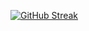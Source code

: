 <!--
### Hi there 👋

<a href="https://github.com/HeshanSudarshana/HeshanSudarshana">
  <img align="center" src="https://github-readme-stats.vercel.app/api?username=HeshanSudarshana&show_icons=true&line_height=27&count_private=true&title_color=067AC9&text_color=1d1f21&icon_color=2bbc8a&bg_color=ffffff" alt="Heshan's GitHub Stats" />
</a>
-->

[![GitHub Streak](https://github-readme-streak-stats.herokuapp.com/?user=HeshanSudarshana&theme=tokyonight_duo&exclude_days=Sat,Sun&card_width=1000&fire=fa6607)]()

<!--
**HeshanSudarshana/HeshanSudarshana** is a ✨ _special_ ✨ repository because its `README.md` (this file) appears on your GitHub profile.

Here are some ideas to get you started:

- 🔭 I’m currently working on ...
- 🌱 I’m currently learning ...
- 👯 I’m looking to collaborate on ...
- 🤔 I’m looking for help with ...
- 💬 Ask me about ...
- 📫 How to reach me: ...
- 😄 Pronouns: ...
- ⚡ Fun fact: ...
-->
